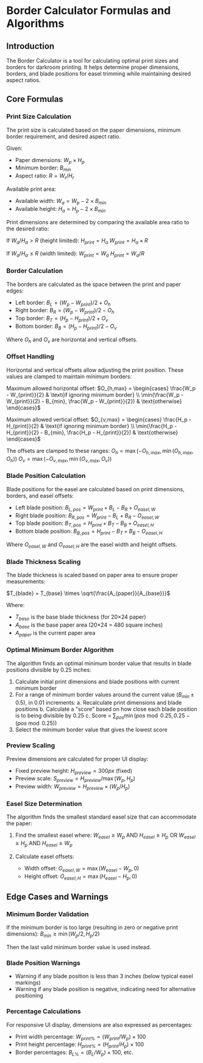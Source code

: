 # Border Calculator Formulas and Algorithms

## Introduction
The Border Calculator is a tool for calculating optimal print sizes and borders for darkroom printing. It helps determine proper dimensions, borders, and blade positions for easel trimming while maintaining desired aspect ratios.

## Core Formulas

### Print Size Calculation
The print size is calculated based on the paper dimensions, minimum border requirement, and desired aspect ratio.

Given:
- Paper dimensions: $W_p \times H_p$
- Minimum border: $B_{min}$
- Aspect ratio: $R = W_r / H_r$

Available print area:
- Available width: $W_a = W_p - 2 \times B_{min}$
- Available height: $H_a = H_p - 2 \times B_{min}$

Print dimensions are determined by comparing the available area ratio to the desired ratio:

If $W_a / H_a > R$ (height limited):
$H_{print} = H_a$
$W_{print} = H_a \times R$

If $W_a / H_a \leq R$ (width limited):
$W_{print} = W_a$
$H_{print} = W_a / R$

### Border Calculation
The borders are calculated as the space between the print and paper edges:

- Left border: $B_L = (W_p - W_{print})/2 + O_h$
- Right border: $B_R = (W_p - W_{print})/2 - O_h$
- Top border: $B_T = (H_p - H_{print})/2 + O_v$
- Bottom border: $B_B = (H_p - H_{print})/2 - O_v$

Where $O_h$ and $O_v$ are horizontal and vertical offsets.

### Offset Handling
Horizontal and vertical offsets allow adjusting the print position. These values are clamped to maintain minimum borders:

Maximum allowed horizontal offset:
$O_{h,max} = \begin{cases}
\frac{W_p - W_{print}}{2} & \text{if ignoring minimum border} \\
\min(\frac{W_p - W_{print}}{2} - B_{min}, \frac{W_p - W_{print}}{2}) & \text{otherwise}
\end{cases}$

Maximum allowed vertical offset:
$O_{v,max} = \begin{cases}
\frac{H_p - H_{print}}{2} & \text{if ignoring minimum border} \\
\min(\frac{H_p - H_{print}}{2} - B_{min}, \frac{H_p - H_{print}}{2}) & \text{otherwise}
\end{cases}$

The offsets are clamped to these ranges:
$O_h = \max(-O_{h,max}, \min(O_{h,max}, O_h))$
$O_v = \max(-O_{v,max}, \min(O_{v,max}, O_v))$

### Blade Position Calculation
Blade positions for the easel are calculated based on print dimensions, borders, and easel offsets:

- Left blade position: $B_{L,pos} = W_{print} + B_L - B_R + O_{easel,W}$
- Right blade position: $B_{R,pos} = W_{print} - B_L + B_R - O_{easel,W}$
- Top blade position: $B_{T,pos} = H_{print} + B_T - B_B + O_{easel,H}$
- Bottom blade position: $B_{B,pos} = H_{print} - B_T + B_B - O_{easel,H}$

Where $O_{easel,W}$ and $O_{easel,H}$ are the easel width and height offsets.

### Blade Thickness Scaling
The blade thickness is scaled based on paper area to ensure proper measurements:

$T_{blade} = T_{base} \times \sqrt{\frac{A_{paper}}{A_{base}}}$

Where:
- $T_{base}$ is the base blade thickness (for 20×24 paper)
- $A_{base}$ is the base paper area (20×24 = 480 square inches)
- $A_{paper}$ is the current paper area

### Optimal Minimum Border Algorithm
The algorithm finds an optimal minimum border value that results in blade positions divisible by 0.25 inches:

1. Calculate initial print dimensions and blade positions with current minimum border
2. For a range of minimum border values around the current value ($B_{min} \pm 0.5$), in 0.01 increments:
   a. Recalculate print dimensions and blade positions
   b. Calculate a "score" based on how close each blade position is to being divisible by 0.25
   c. Score = $\sum_{pos} \min(pos \bmod 0.25, 0.25 - (pos \bmod 0.25))$
3. Select the minimum border value that gives the lowest score

### Preview Scaling
Preview dimensions are calculated for proper UI display:

- Fixed preview height: $H_{preview} = 300px$ (fixed)
- Preview scale: $S_{preview} = H_{preview} / \max(W_p, H_p)$
- Preview width: $W_{preview} = H_{preview} \times (W_p / H_p)$

### Easel Size Determination
The algorithm finds the smallest standard easel size that can accommodate the paper:

1. Find the smallest easel where:
   $W_{easel} \geq W_p$ AND $H_{easel} \geq H_p$
   OR
   $W_{easel} \geq H_p$ AND $H_{easel} \geq W_p$

2. Calculate easel offsets:
   - Width offset: $O_{easel,W} = \max(W_{easel} - W_p, 0)$
   - Height offset: $O_{easel,H} = \max(H_{easel} - H_p, 0)$

## Edge Cases and Warnings

### Minimum Border Validation
If the minimum border is too large (resulting in zero or negative print dimensions):
$B_{min} \geq \min(W_p/2, H_p/2)$

Then the last valid minimum border value is used instead.

### Blade Position Warnings
- Warning if any blade position is less than 3 inches (below typical easel markings)
- Warning if any blade position is negative, indicating need for alternative positioning

### Percentage Calculations
For responsive UI display, dimensions are also expressed as percentages:
- Print width percentage: $W_{print\%} = (W_{print} / W_p) \times 100$
- Print height percentage: $H_{print\%} = (H_{print} / H_p) \times 100$
- Border percentages: $B_{L\%} = (B_L / W_p) \times 100$, etc.
